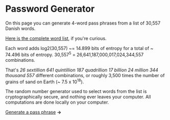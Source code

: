 # Password Generator
 
On this page you can generate 4-word pass phrases from a list of 30,557 Danish words. 

<a href="js/wordlist.txt">Here is the complete word list</a>, if you're curious.

Each word adds log2(30,557) ~= 14.899 bits of entropy for a total of ~ 74.496 bits of entropy. 30,557<sup>5</sup> = 26,641,187,000,017,024,344,557
combinations.

That's *26 sextillion 641 quintillion 187 quadrillion 17 billion 24 million 344 thousand 557* different combinations, or roughly 3,500 times the number of grains of sand on Earth (~ 7.5 x 10<sup>18</sup>).

The random number generator used to select words from the list is cryptographically secure, and nothing ever leaves your computer. All computations
are done locally on your computer.

<div class="highlight-box" id="passphrase"></div>
<a href="#" onclick="generatePassphrase()">Generate a pass phrase</a>
<b>&rarr;</b>
